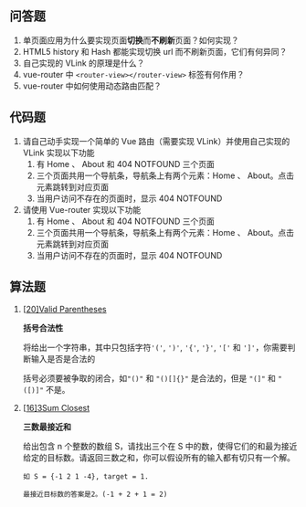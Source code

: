 ## 问答题

1. 单页面应用为什么要实现页面**切换**而**不刷新**页面？如何实现？
2. HTML5 history 和 Hash 都能实现切换 url 而不刷新页面，它们有何异同？
3. 自己实现的 VLink 的原理是什么？
4. vue-router 中 `<router-view></router-view>` 标签有何作用？
5. vue-router 中如何使用动态路由匹配？

## 代码题

1. 请自己动手实现一个简单的 Vue 路由（需要实现 VLink）并使用自己实现的 VLink 实现以下功能
   1. 有 Home 、 About 和 404 NOTFOUND 三个页面
   2. 三个页面共用一个导航条，导航条上有两个元素：Home 、 About。点击元素跳转到对应页面
   3. 当用户访问不存在的页面时，显示 404 NOTFOUND
2. 请使用 Vue-router 实现以下功能
   1. 有 Home 、 About 和 404 NOTFOUND 三个页面
   2. 三个页面共用一个导航条，导航条上有两个元素：Home 、 About。点击元素跳转到对应页面
   3. 当用户访问不存在的页面时，显示 404 NOTFOUND

## 算法题

1. [[20\]Valid Parentheses](https://leetcode.com/problems/valid-parentheses)

   **括号合法性**

   将给出一个字符串，其中只包括字符`'('`, `')'`, `'{'`, `'}'`, `'['` 和 `']'`，你需要判断输入是否是合法的

   括号必须要被争取的闭合，如`"()"` 和 `"()[]{}"` 是合法的，但是 `"(]"` 和 `"([)]"` 不是。

1. [[16\]3Sum Closest](https://leetcode.com/problems/3sum-closest/#/description)

   **三数最接近和**

   给出包含 n 个整数的数组 S，请找出三个在 S 中的数，使得它们的和最为接近给定的目标数。请返回三数之和，你可以假设所有的输入都有切只有一个解。

   ```
   如 S = {-1 2 1 -4}, target = 1.
   
   最接近目标数的答案是2。(-1 + 2 + 1 = 2)
   ```